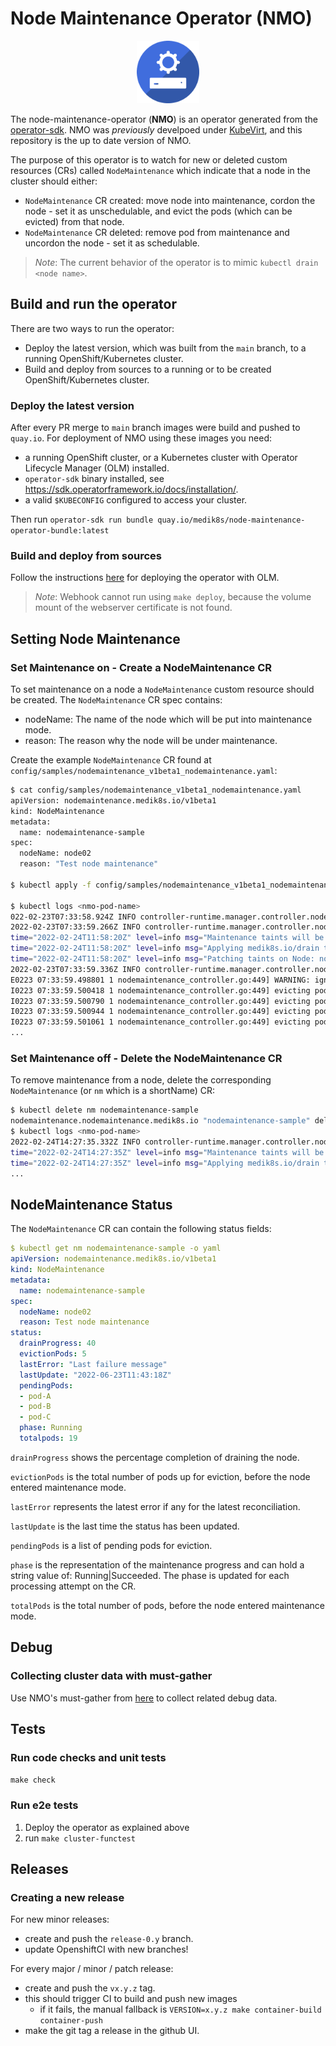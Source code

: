 # Node Maintenance Operator (NMO)

<p align="center">
<img width="100" src="config/manifests/nmo_blue_icon.png">
</p>

The node-maintenance-operator (**NMO**) is an operator generated from the [operator-sdk](https://github.com/operator-framework/operator-sdk).
NMO was *previously* develpoed under [KubeVirt](https://github.com/kubevirt/node-maintenance-operator), and this repository is the up to date version of NMO.

The purpose of this operator is to watch for new or deleted custom resources (CRs) called `NodeMaintenance` which indicate that a node in the cluster should either:
  - `NodeMaintenance` CR created: move node into maintenance, cordon the node - set it as unschedulable, and evict the pods (which can be evicted) from that node.
  - `NodeMaintenance` CR deleted: remove pod from maintenance and uncordon the node - set it as schedulable.

> *Note*:  The current behavior of the operator is to mimic `kubectl drain <node name>`.

## Build and run the operator

There are two ways to run the operator:

- Deploy the latest version, which was built from the `main` branch, to a running OpenShift/Kubernetes cluster.
- Build and deploy from sources to a running or to be created OpenShift/Kubernetes cluster.

### Deploy the latest version

After every PR merge to `main` branch images were build and pushed to `quay.io`.
For deployment of NMO using these images you need:

- a running OpenShift cluster, or a Kubernetes cluster with Operator Lifecycle Manager (OLM) installed.
- `operator-sdk` binary installed, see https://sdk.operatorframework.io/docs/installation/.
- a valid `$KUBECONFIG` configured to access your cluster.

Then run `operator-sdk run bundle quay.io/medik8s/node-maintenance-operator-bundle:latest`

### Build and deploy from sources
Follow the instructions [here](https://sdk.operatorframework.io/docs/building-operators/golang/tutorial/#3-deploy-your-operator-with-olm) for deploying the operator with OLM.
> *Note*: Webhook cannot run using `make deploy`, because the volume mount of the webserver certificate is not found.

## Setting Node Maintenance

### Set Maintenance on - Create a NodeMaintenance CR

To set maintenance on a node a `NodeMaintenance` custom resource should be created.
The `NodeMaintenance` CR spec contains:
- nodeName: The name of the node which will be put into maintenance mode.
- reason: The reason why the node will be under maintenance.

Create the example `NodeMaintenance` CR found at `config/samples/nodemaintenance_v1beta1_nodemaintenance.yaml`:

```sh
$ cat config/samples/nodemaintenance_v1beta1_nodemaintenance.yaml
apiVersion: nodemaintenance.medik8s.io/v1beta1
kind: NodeMaintenance
metadata:
  name: nodemaintenance-sample
spec:
  nodeName: node02
  reason: "Test node maintenance"

$ kubectl apply -f config/samples/nodemaintenance_v1beta1_nodemaintenance.yaml

$ kubectl logs <nmo-pod-name>
022-02-23T07:33:58.924Z INFO controller-runtime.manager.controller.nodemaintenance Reconciling NodeMaintenance {"reconciler group": "nodemaintenance.medik8s.io", "reconciler kind": "NodeMaintenance", "name": "nodemaintenance-sample", "namespace": ""}
2022-02-23T07:33:59.266Z INFO controller-runtime.manager.controller.nodemaintenance Applying maintenance mode {"reconciler group": "nodemaintenance.medik8s.io", "reconciler kind": "NodeMaintenance", "name": "nodemaintenance-sample", "namespace": "", "node": "node02", "reason": "Test node maintenance"}
time="2022-02-24T11:58:20Z" level=info msg="Maintenance taints will be added to node node02"
time="2022-02-24T11:58:20Z" level=info msg="Applying medik8s.io/drain taint add on Node: node02"
time="2022-02-24T11:58:20Z" level=info msg="Patching taints on Node: node02"
2022-02-23T07:33:59.336Z INFO controller-runtime.manager.controller.nodemaintenance Evict all Pods from Node {"reconciler group": "nodemaintenance.medik8s.io", "reconciler kind": "NodeMaintenance", "name": "nodemaintenance-sample", "namespace": "", "nodeName": "node02"}
E0223 07:33:59.498801 1 nodemaintenance_controller.go:449] WARNING: ignoring DaemonSet-managed Pods: openshift-cluster-node-tuning-operator/tuned-jrprj, openshift-dns/dns-default-kf6jj, openshift-dns/node-resolver-72jzb, openshift-image-registry/node-ca-czgc6, openshift-ingress-canary/ingress-canary-44tgv, openshift-machine-config-operator/machine-config-daemon-csv6c, openshift-monitoring/node-exporter-rzwhz, openshift-multus/multus-additional-cni-plugins-829bh, openshift-multus/multus-qwfc9, openshift-multus/network-metrics-daemon-pxt6n, openshift-network-diagnostics/network-check-target-qqcbr, openshift-sdn/sdn-s5cqx; deleting Pods not managed by ReplicationController, ReplicaSet, Job, DaemonSet or StatefulSet: openshift-marketplace/nmo-downstream-8-8nms7
I0223 07:33:59.500418 1 nodemaintenance_controller.go:449] evicting pod openshift-network-diagnostics/network-check-source-865d4b5578-n2cxg
I0223 07:33:59.500790 1 nodemaintenance_controller.go:449] evicting pod openshift-ingress/router-default-7548cf6fb5-rgxrq
I0223 07:33:59.500944 1 nodemaintenance_controller.go:449] evicting pod openshift-marketplace/12a4cfa0c2be01867daf1d9b7ad7c0ae7a988fd957a2ad6df0d72ff6875lhcx
I0223 07:33:59.501061 1 nodemaintenance_controller.go:449] evicting pod openshift-marketplace/nmo-downstream-8-8nms7
...
```

### Set Maintenance off - Delete the NodeMaintenance CR

To remove maintenance from a node, delete the corresponding `NodeMaintenance` (or `nm` which is a shortName) CR:

```sh
$ kubectl delete nm nodemaintenance-sample
nodemaintenance.nodemaintenance.medik8s.io "nodemaintenance-sample" deleted
$ kubectl logs <nmo-pod-name>
2022-02-24T14:27:35.332Z INFO controller-runtime.manager.controller.nodemaintenance Reconciling NodeMaintenance {"reconciler group": "nodemaintenance.medik8s.io", "reconciler kind": "NodeMaintenance", "name": "nodemaintenance-sample", "namespace": ""}
time="2022-02-24T14:27:35Z" level=info msg="Maintenance taints will be removed from node node02"
time="2022-02-24T14:27:35Z" level=info msg="Applying medik8s.io/drain taint remove on Node: node02"
...
```

## NodeMaintenance Status

The `NodeMaintenance` CR can contain the following status fields:

```yaml
$ kubectl get nm nodemaintenance-sample -o yaml
apiVersion: nodemaintenance.medik8s.io/v1beta1
kind: NodeMaintenance
metadata:
  name: nodemaintenance-sample
spec:
  nodeName: node02
  reason: Test node maintenance
status:
  drainProgress: 40
  evictionPods: 5
  lastError: "Last failure message"
  lastUpdate: "2022-06-23T11:43:18Z"
  pendingPods:
  - pod-A
  - pod-B
  - pod-C
  phase: Running
  totalpods: 19
```

`drainProgress` shows the percentage completion of draining the node.

`evictionPods` is the total number of pods up for eviction, before the node entered maintenance mode.

`lastError` represents the latest error if any for the latest reconciliation.

`lastUpdate` is the last time the status has been updated.

`pendingPods` is a list of pending pods for eviction.

`phase` is the representation of the maintenance progress and can hold a string value of: Running|Succeeded.
The phase is updated for each processing attempt on the CR.

`totalPods` is the total number of pods, before the node entered maintenance mode.

## Debug
### Collecting cluster data with must-gather

Use NMO's must-gather from [here](https://github.com/medik8s/node-maintenance-operator/tree/main/must-gather) to collect related debug data.

## Tests

### Run code checks and unit tests

`make check`

### Run e2e tests

1. Deploy the operator as explained above
2. run `make cluster-functest`

## Releases

### Creating a new release

For new minor releases:

  - create and push the `release-0.y` branch.
  - update OpenshiftCI with new branches!

For every major / minor / patch release:

  - create and push the `vx.y.z` tag.
  - this should trigger CI to build and push new images
    - if it fails, the manual fallback is `VERSION=x.y.z make container-build container-push`
  - make the git tag a release in the github UI.
